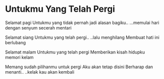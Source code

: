 # Untukmu Yang Telah Pergi

Selamat pagi
Untukmu yang tidak pernah jadi alasan bagiku..
...memulai hari dengan senyum secerah mentari

Selamat siang
Untukmu yang telah pergi..
..lalu menghilang
Membuat hati ini berlubang

Selamat malam
Untukmu yang telah pergi
Memberikan kisah hidupku memori kelam

Memang sudah pilihanmu untuk pergi
Aku akan tetap disini
Berharap dan menanti..
..kelak kau akan kembali

